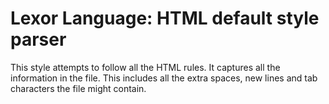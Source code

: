 Lexor Language: HTML default style parser
=========================================

This style attempts to follow all the HTML rules. It captures all the
information in the file. This includes all the extra spaces, new
lines and tab characters the file might contain.

